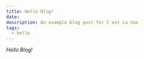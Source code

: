 ```yaml
---
title: Hello Blog!
date:
description: An example blog post for C'est La Vue
tags:
  - hello
---
```


*Hello Blog!*